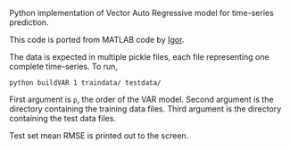 Python implementation of Vector Auto Regressive model for time-series prediction.

This code is ported from MATLAB code by [Igor](http://www-users.cs.umn.edu/~melnyk/index.html?2).

The data is expected in multiple pickle files, each file representing one complete time-series. To run,

`python buildVAR 1 traindata/ testdata/`

First argument is `p`, the order of the VAR model.
Second argument is the directory containing the training data files.
Third argument is the directory containing the test data files.

Test set mean RMSE is printed out to the screen.
